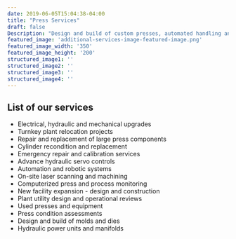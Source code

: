 ```yaml
---
date: 2019-06-05T15:04:38-04:00
title: "Press Services"
draft: false
Description: "Design and build of custom presses, automated handling and secondary operations, assessments, mold and die..."
featured_image: 'additional-services-image-featured-image.png'
featured_image_width: '350'
featured_image_height: '200'
structured_image1: ''
structured_image2: ''
structured_image3: ''
structured_image4: ''
---
```


## List of our services

- Electrical, hydraulic and mechanical upgrades
- Turnkey plant relocation projects
- Repair and replacement of large press components
- Cylinder recondition and replacement
- Emergency repair and calibration services
- Advance hydraulic servo controls
- Automation and robotic systems
- On-site laser scanning and machining
- Computerized press and process monitoring
- New facility expansion - design and construction
- Plant utility design and operational reviews
- Used presses and equipment
- Press condition assessments
- Design and build of molds and dies
- Hydraulic power units and manifolds
